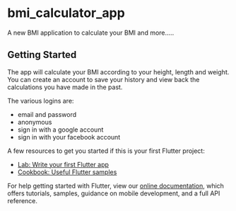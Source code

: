 # bmi_calculator_app

A new BMI application to calculate your BMI and more.....

## Getting Started

The app will calculate your BMI according to your height, length and weight.
You can create an account to save your history and view back the calculations you have made in the past. 

The various logins are:
- email and password
- anonymous
- sign in with a google account
- sign in with  your facebook account

A few resources to get you started if this is your first Flutter project:

- [Lab: Write your first Flutter app](https://flutter.dev/docs/get-started/codelab)
- [Cookbook: Useful Flutter samples](https://flutter.dev/docs/cookbook)

For help getting started with Flutter, view our
[online documentation](https://flutter.dev/docs), which offers tutorials,
samples, guidance on mobile development, and a full API reference.
